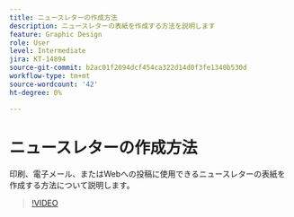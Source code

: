 ```yaml
---
title: ニュースレターの作成方法
description: ニュースレターの表紙を作成する方法を説明します
feature: Graphic Design
role: User
level: Intermediate
jira: KT-14894
source-git-commit: b2ac01f2094dcf454ca322d14d0f3fe1340b530d
workflow-type: tm+mt
source-wordcount: '42'
ht-degree: 0%

---
```


# ニュースレターの作成方法

印刷、電子メール、またはWebへの投稿に使用できるニュースレターの表紙を作成する方法について説明します。

>[!VIDEO](https://video.tv.adobe.com/v/3427120?quality=12&learn=on&hidetitle=true)

